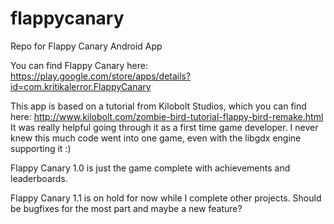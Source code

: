 flappycanary
============

Repo for Flappy Canary Android App

You can find Flappy Canary here: https://play.google.com/store/apps/details?id=com.kritikalerror.FlappyCanary

This app is based on a tutorial from Kilobolt Studios, which you can find here: http://www.kilobolt.com/zombie-bird-tutorial-flappy-bird-remake.html
It was really helpful going through it as a first time game developer. I never knew this much code went into one game, even with the libgdx engine supporting it :)

Flappy Canary 1.0 is just the game complete with achievements and leaderboards.

Flappy Canary 1.1 is on hold for now while I complete other projects. Should be bugfixes for the most part and maybe a new feature?
